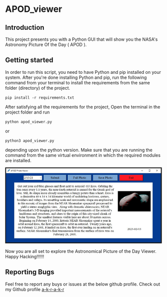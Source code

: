 # APOD_viewer


## Introduction
This project presents you with a Python GUI that will show you the NASA's Astronomy Picture Of the Day ( APOD ).



## Getting started
In order to run this script, you need to have Python and pip installed on your system. After you're done installing Python and pip, run the following command from your terminal to install the requirements from the same folder (directory) of the project.
```
pip install -r requirements.txt
```

After satisfying all the requirements for the project, Open the terminal in the project folder and run
```
python apod_viewer.py
```
or
```
python3 apod_viewer.py
```
depending upon the python version. Make sure that you are running the command from the same virtual environment in which the required modules are installed.


![Demo pic for Astronomical Picture of the Day by akr](resources/images/akr_demo.jpg)

Now you are all set to explore the Astronomical Picture of the Day Viewer. Happy Hacking!!!!!!


## Reporting Bugs
Feel free to report any buys or issues at the below github profile.
Check out my Github profile [a-k-r-a-k-r](https://github.com/a-k-r-a-k-r)
